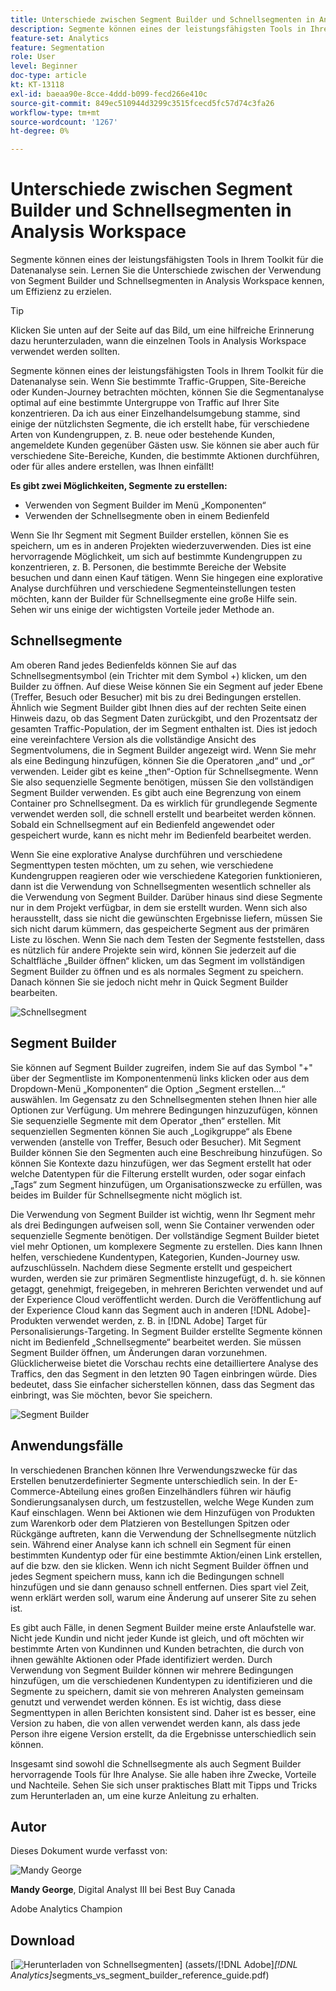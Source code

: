 ```yaml
---
title: Unterschiede zwischen Segment Builder und Schnellsegmenten in Analysis Workspace
description: Segmente können eines der leistungsfähigsten Tools in Ihrem Toolkit für die Datenanalyse sein. Lernen Sie die Unterschiede zwischen der Verwendung von Segment Builder und Schnellsegmenten in Analysis Workspace kennen, um Effizienz zu erzielen.
feature-set: Analytics
feature: Segmentation
role: User
level: Beginner
doc-type: article
kt: KT-13118
exl-id: baeaa90e-8cce-4ddd-b099-fecd266e410c
source-git-commit: 849ec510944d3299c3515fcecd5fc57d74c3fa26
workflow-type: tm+mt
source-wordcount: '1267'
ht-degree: 0%

---
```


# Unterschiede zwischen Segment Builder und Schnellsegmenten in Analysis Workspace

Segmente können eines der leistungsfähigsten Tools in Ihrem Toolkit für die Datenanalyse sein. Lernen Sie die Unterschiede zwischen der Verwendung von Segment Builder und Schnellsegmenten in Analysis Workspace kennen, um Effizienz zu erzielen.

>[!TIP]
>
> Klicken Sie unten auf der Seite auf das Bild, um eine hilfreiche Erinnerung dazu herunterzuladen, wann die einzelnen Tools in Analysis Workspace verwendet werden sollten.

Segmente können eines der leistungsfähigsten Tools in Ihrem Toolkit für die Datenanalyse sein. Wenn Sie bestimmte Traffic-Gruppen, Site-Bereiche oder Kunden-Journey betrachten möchten, können Sie die Segmentanalyse optimal auf eine bestimmte Untergruppe von Traffic auf Ihrer Site konzentrieren. Da ich aus einer Einzelhandelsumgebung stamme, sind einige der nützlichsten Segmente, die ich erstellt habe, für verschiedene Arten von Kundengruppen, z. B. neue oder bestehende Kunden, angemeldete Kunden gegenüber Gästen usw. Sie können sie aber auch für verschiedene Site-Bereiche, Kunden, die bestimmte Aktionen durchführen, oder für alles andere erstellen, was Ihnen einfällt!

**Es gibt zwei Möglichkeiten, Segmente zu erstellen:**

* Verwenden von Segment Builder im Menü „Komponenten“
* Verwenden der Schnellsegmente oben in einem Bedienfeld

Wenn Sie Ihr Segment mit Segment Builder erstellen, können Sie es speichern, um es in anderen Projekten wiederzuverwenden. Dies ist eine hervorragende Möglichkeit, um sich auf bestimmte Kundengruppen zu konzentrieren, z. B. Personen, die bestimmte Bereiche der Website besuchen und dann einen Kauf tätigen. Wenn Sie hingegen eine explorative Analyse durchführen und verschiedene Segmenteinstellungen testen möchten, kann der Builder für Schnellsegmente eine große Hilfe sein. Sehen wir uns einige der wichtigsten Vorteile jeder Methode an.

## Schnellsegmente

Am oberen Rand jedes Bedienfelds können Sie auf das Schnellsegmentsymbol (ein Trichter mit dem Symbol +) klicken, um den Builder zu öffnen. Auf diese Weise können Sie ein Segment auf jeder Ebene (Treffer, Besuch oder Besucher) mit bis zu drei Bedingungen erstellen. Ähnlich wie Segment Builder gibt Ihnen dies auf der rechten Seite einen Hinweis dazu, ob das Segment Daten zurückgibt, und den Prozentsatz der gesamten Traffic-Population, der im Segment enthalten ist. Dies ist jedoch eine vereinfachtere Version als die vollständige Ansicht des Segmentvolumens, die in Segment Builder angezeigt wird. Wenn Sie mehr als eine Bedingung hinzufügen, können Sie die Operatoren „and“ und „or“ verwenden. Leider gibt es keine „then“-Option für Schnellsegmente. Wenn Sie also sequenzielle Segmente benötigen, müssen Sie den vollständigen Segment Builder verwenden. Es gibt auch eine Begrenzung von einem Container pro Schnellsegment. Da es wirklich für grundlegende Segmente verwendet werden soll, die schnell erstellt und bearbeitet werden können. Sobald ein Schnellsegment auf ein Bedienfeld angewendet oder gespeichert wurde, kann es nicht mehr im Bedienfeld bearbeitet werden.

Wenn Sie eine explorative Analyse durchführen und verschiedene Segmenttypen testen möchten, um zu sehen, wie verschiedene Kundengruppen reagieren oder wie verschiedene Kategorien funktionieren, dann ist die Verwendung von Schnellsegmenten wesentlich schneller als die Verwendung von Segment Builder. Darüber hinaus sind diese Segmente nur in dem Projekt verfügbar, in dem sie erstellt wurden. Wenn sich also herausstellt, dass sie nicht die gewünschten Ergebnisse liefern, müssen Sie sich nicht darum kümmern, das gespeicherte Segment aus der primären Liste zu löschen. Wenn Sie nach dem Testen der Segmente feststellen, dass es nützlich für andere Projekte sein wird, können Sie jederzeit auf die Schaltfläche „Builder öffnen“ klicken, um das Segment im vollständigen Segment Builder zu öffnen und es als normales Segment zu speichern. Danach können Sie sie jedoch nicht mehr in Quick Segment Builder bearbeiten.

![Schnellsegment](assets/quick-segement.png)

## Segment Builder

Sie können auf Segment Builder zugreifen, indem Sie auf das Symbol &quot;+&quot; über der Segmentliste im Komponentenmenü links klicken oder aus dem Dropdown-Menü „Komponenten“ die Option „Segment erstellen…“ auswählen. Im Gegensatz zu den Schnellsegmenten stehen Ihnen hier alle Optionen zur Verfügung. Um mehrere Bedingungen hinzuzufügen, können Sie sequenzielle Segmente mit dem Operator „then“ erstellen. Mit sequenziellen Segmenten können Sie auch „Logikgruppe“ als Ebene verwenden (anstelle von Treffer, Besuch oder Besucher). Mit Segment Builder können Sie den Segmenten auch eine Beschreibung hinzufügen. So können Sie Kontexte dazu hinzufügen, wer das Segment erstellt hat oder welche Datentypen für die Filterung erstellt wurden, oder sogar einfach „Tags“ zum Segment hinzufügen, um Organisationszwecke zu erfüllen, was beides im Builder für Schnellsegmente nicht möglich ist.

Die Verwendung von Segment Builder ist wichtig, wenn Ihr Segment mehr als drei Bedingungen aufweisen soll, wenn Sie Container verwenden oder sequenzielle Segmente benötigen. Der vollständige Segment Builder bietet viel mehr Optionen, um komplexere Segmente zu erstellen. Dies kann Ihnen helfen, verschiedene Kundentypen, Kategorien, Kunden-Journey usw. aufzuschlüsseln. Nachdem diese Segmente erstellt und gespeichert wurden, werden sie zur primären Segmentliste hinzugefügt, d. h. sie können getaggt, genehmigt, freigegeben, in mehreren Berichten verwendet und auf der Experience Cloud veröffentlicht werden. Durch die Veröffentlichung auf der Experience Cloud kann das Segment auch in anderen [!DNL Adobe]-Produkten verwendet werden, z. B. in [!DNL Adobe] Target für Personalisierungs-Targeting. In Segment Builder erstellte Segmente können nicht im Bedienfeld „Schnellsegmente“ bearbeitet werden. Sie müssen Segment Builder öffnen, um Änderungen daran vorzunehmen. Glücklicherweise bietet die Vorschau rechts eine detailliertere Analyse des Traffics, den das Segment in den letzten 90 Tagen einbringen würde. Dies bedeutet, dass Sie einfacher sicherstellen können, dass das Segment das einbringt, was Sie möchten, bevor Sie speichern.

![Segment Builder](assets/segment-builder-quick.png)

## Anwendungsfälle

In verschiedenen Branchen können Ihre Verwendungszwecke für das Erstellen benutzerdefinierter Segmente unterschiedlich sein. In der E-Commerce-Abteilung eines großen Einzelhändlers führen wir häufig Sondierungsanalysen durch, um festzustellen, welche Wege Kunden zum Kauf einschlagen. Wenn bei Aktionen wie dem Hinzufügen von Produkten zum Warenkorb oder dem Platzieren von Bestellungen Spitzen oder Rückgänge auftreten, kann die Verwendung der Schnellsegmente nützlich sein. Während einer Analyse kann ich schnell ein Segment für einen bestimmten Kundentyp oder für eine bestimmte Aktion/einen Link erstellen, auf die bzw. den sie klicken. Wenn ich nicht Segment Builder öffnen und jedes Segment speichern muss, kann ich die Bedingungen schnell hinzufügen und sie dann genauso schnell entfernen. Dies spart viel Zeit, wenn erklärt werden soll, warum eine Änderung auf unserer Site zu sehen ist.

Es gibt auch Fälle, in denen Segment Builder meine erste Anlaufstelle war. Nicht jede Kundin und nicht jeder Kunde ist gleich, und oft möchten wir bestimmte Arten von Kundinnen und Kunden betrachten, die durch von ihnen gewählte Aktionen oder Pfade identifiziert werden. Durch Verwendung von Segment Builder können wir mehrere Bedingungen hinzufügen, um die verschiedenen Kundentypen zu identifizieren und die Segmente zu speichern, damit sie von mehreren Analysten gemeinsam genutzt und verwendet werden können. Es ist wichtig, dass diese Segmenttypen in allen Berichten konsistent sind. Daher ist es besser, eine Version zu haben, die von allen verwendet werden kann, als dass jede Person ihre eigene Version erstellt, da die Ergebnisse unterschiedlich sein können.

Insgesamt sind sowohl die Schnellsegmente als auch Segment Builder hervorragende Tools für Ihre Analyse. Sie alle haben ihre Zwecke, Vorteile und Nachteile. Sehen Sie sich unser praktisches Blatt mit Tipps und Tricks zum Herunterladen an, um eine kurze Anleitung zu erhalten.

## Autor

Dieses Dokument wurde verfasst von:

![Mandy George](assets/mandy-george-2.png)

**Mandy George**, Digital Analyst III bei Best Buy Canada

Adobe Analytics Champion

## Download

[![Herunterladen von Schnellsegmenten](assets/quick-segments-download-small.jpg)] (assets/[!DNL Adobe]_[!DNL Analytics]_&#x200B;segments_vs_segment_builder_reference_guide.pdf)
